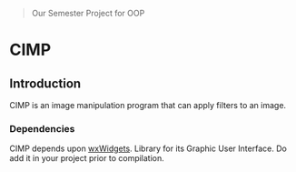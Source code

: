 > Our Semester Project for OOP

# CIMP
## Introduction
CIMP is an image manipulation program that can apply filters to an image.

### Dependencies
CIMP depends upon [wxWidgets](https://github.com/wxWidgets/wxWidgets). Library for its
Graphic User Interface. Do add it in your project prior to compilation.

